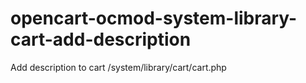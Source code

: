 # opencart-ocmod-system-library-cart-add-description
Add description to cart /system/library/cart/cart.php
